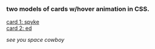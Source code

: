 ### two models of cards w/hover animation in CSS. 
<a href="cards/card1/card1.html">card 1: spyke</a><br>
<a href="cards/card2/card2.html">card 2: ed</a>

<em>see you space cowboy
